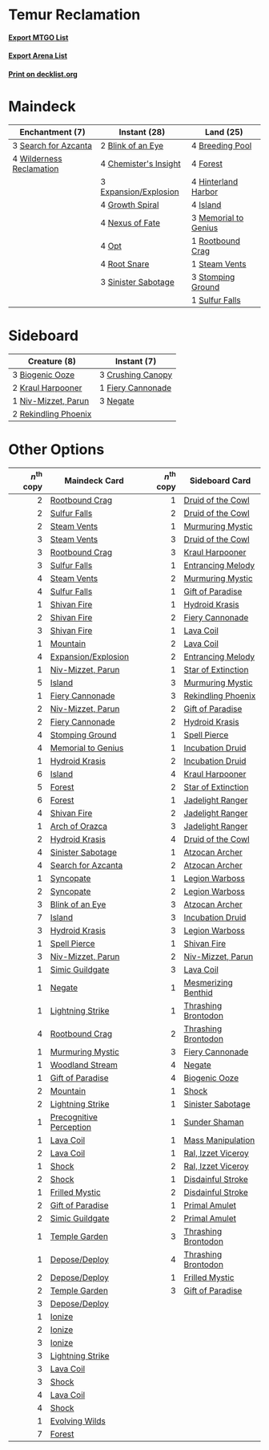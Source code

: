 # Temur Reclamation

#### [Export MTGO List](../collection/Temur%20Reclamation/Temur%20Reclamation.txt)
#### [Export Arena List](../collection/Temur%20Reclamation/Temur%20Reclamation_arena.txt)
#### [Print on decklist.org](http://decklist.org/?deckmain=2%09Blink%20of%20an%20Eye%0A4%09Breeding%20Pool%0A4%09Chemister's%20Insight%0A3%09Expansion/Explosion%0A4%09Forest%0A4%09Growth%20Spiral%0A4%09Hinterland%20Harbor%0A4%09Island%0A3%09Memorial%20to%20Genius%0A4%09Nexus%20of%20Fate%0A4%09Opt%0A4%09Root%20Snare%0A1%09Rootbound%20Crag%0A3%09Search%20for%20Azcanta%0A3%09Sinister%20Sabotage%0A1%09Steam%20Vents%0A3%09Stomping%20Ground%0A1%09Sulfur%20Falls%0A4%09Wilderness%20Reclamation&deckside=3%09Biogenic%20Ooze%0A3%09Crushing%20Canopy%0A1%09Fiery%20Cannonade%0A2%09Kraul%20Harpooner%0A3%09Negate%0A1%09Niv-Mizzet,%20Parun%0A2%09Rekindling%20Phoenix)
# Maindeck

|                                          Enchantment (7)                                          |                                          Instant (28)                                          |                                           Land (25)                                           |
|---------------------------------------------------------------------------------------------------|------------------------------------------------------------------------------------------------|-----------------------------------------------------------------------------------------------|
|3 [Search for Azcanta](http://gatherer.wizards.com/Pages/Card/Details.aspx?multiverseid=435226)    |2 [Blink of an Eye](http://gatherer.wizards.com/Pages/Card/Details.aspx?multiverseid=442934)    |4 [Breeding Pool](http://gatherer.wizards.com/Pages/Card/Details.aspx?multiverseid=97088)      |
|4 [Wilderness Reclamation](http://gatherer.wizards.com/Pages/Card/Details.aspx?multiverseid=457293)|4 [Chemister's Insight](http://gatherer.wizards.com/Pages/Card/Details.aspx?multiverseid=452782)|4 [Forest](http://gatherer.wizards.com/Pages/Card/Details.aspx?multiverseid=439860)            |
|                                                                                                   |3 [Expansion/Explosion](http://gatherer.wizards.com/Pages/Card/Details.aspx?multiverseid=452974)|4 [Hinterland Harbor](http://gatherer.wizards.com/Pages/Card/Details.aspx?multiverseid=443128) |
|                                                                                                   |4 [Growth Spiral](http://gatherer.wizards.com/Pages/Card/Details.aspx?multiverseid=457322)      |4 [Island](http://gatherer.wizards.com/Pages/Card/Details.aspx?multiverseid=439857)            |
|                                                                                                   |4 [Nexus of Fate](http://gatherer.wizards.com/Pages/Card/Details.aspx?multiverseid=450253)      |3 [Memorial to Genius](http://gatherer.wizards.com/Pages/Card/Details.aspx?multiverseid=443131)|
|                                                                                                   |4 [Opt](http://gatherer.wizards.com/Pages/Card/Details.aspx?multiverseid=442948)                |1 [Rootbound Crag](http://gatherer.wizards.com/Pages/Card/Details.aspx?multiverseid=420934)    |
|                                                                                                   |4 [Root Snare](http://gatherer.wizards.com/Pages/Card/Details.aspx?multiverseid=447335)         |1 [Steam Vents](http://gatherer.wizards.com/Pages/Card/Details.aspx?multiverseid=405109)       |
|                                                                                                   |3 [Sinister Sabotage](http://gatherer.wizards.com/Pages/Card/Details.aspx?multiverseid=452804)  |3 [Stomping Ground](http://gatherer.wizards.com/Pages/Card/Details.aspx?multiverseid=405110)   |
|                                                                                                   |                                                                                                |1 [Sulfur Falls](http://gatherer.wizards.com/Pages/Card/Details.aspx?multiverseid=443135)      |


# Sideboard

|                                         Creature (8)                                          |                                        Instant (7)                                         |
|-----------------------------------------------------------------------------------------------|--------------------------------------------------------------------------------------------|
|3 [Biogenic Ooze](http://gatherer.wizards.com/Pages/Card/Details.aspx?multiverseid=457266)     |3 [Crushing Canopy](http://gatherer.wizards.com/Pages/Card/Details.aspx?multiverseid=452876)|
|2 [Kraul Harpooner](http://gatherer.wizards.com/Pages/Card/Details.aspx?multiverseid=452886)   |1 [Fiery Cannonade](http://gatherer.wizards.com/Pages/Card/Details.aspx?multiverseid=435297)|
|1 [Niv-Mizzet, Parun](http://gatherer.wizards.com/Pages/Card/Details.aspx?multiverseid=452942) |3 [Negate](http://gatherer.wizards.com/Pages/Card/Details.aspx?multiverseid=423707)         |
|2 [Rekindling Phoenix](http://gatherer.wizards.com/Pages/Card/Details.aspx?multiverseid=439768)|                                                                                            |


# Other Options

|*n*<sup>th</sup> copy|                                          Maindeck Card                                           |*n*<sup>th</sup> copy|                                        Sideboard Card                                        |
|--------------------:|--------------------------------------------------------------------------------------------------|--------------------:|----------------------------------------------------------------------------------------------|
|                    2|[Rootbound Crag](http://gatherer.wizards.com/Pages/Card/Details.aspx?multiverseid=420934)         |                    1|[Druid of the Cowl](http://gatherer.wizards.com/Pages/Card/Details.aspx?multiverseid=423773)  |
|                    2|[Sulfur Falls](http://gatherer.wizards.com/Pages/Card/Details.aspx?multiverseid=443135)           |                    2|[Druid of the Cowl](http://gatherer.wizards.com/Pages/Card/Details.aspx?multiverseid=423773)  |
|                    2|[Steam Vents](http://gatherer.wizards.com/Pages/Card/Details.aspx?multiverseid=405109)            |                    1|[Murmuring Mystic](http://gatherer.wizards.com/Pages/Card/Details.aspx?multiverseid=452795)   |
|                    3|[Steam Vents](http://gatherer.wizards.com/Pages/Card/Details.aspx?multiverseid=405109)            |                    3|[Druid of the Cowl](http://gatherer.wizards.com/Pages/Card/Details.aspx?multiverseid=423773)  |
|                    3|[Rootbound Crag](http://gatherer.wizards.com/Pages/Card/Details.aspx?multiverseid=420934)         |                    3|[Kraul Harpooner](http://gatherer.wizards.com/Pages/Card/Details.aspx?multiverseid=452886)    |
|                    3|[Sulfur Falls](http://gatherer.wizards.com/Pages/Card/Details.aspx?multiverseid=443135)           |                    1|[Entrancing Melody](http://gatherer.wizards.com/Pages/Card/Details.aspx?multiverseid=435207)  |
|                    4|[Steam Vents](http://gatherer.wizards.com/Pages/Card/Details.aspx?multiverseid=405109)            |                    2|[Murmuring Mystic](http://gatherer.wizards.com/Pages/Card/Details.aspx?multiverseid=452795)   |
|                    4|[Sulfur Falls](http://gatherer.wizards.com/Pages/Card/Details.aspx?multiverseid=443135)           |                    1|[Gift of Paradise](http://gatherer.wizards.com/Pages/Card/Details.aspx?multiverseid=426869)   |
|                    1|[Shivan Fire](http://gatherer.wizards.com/Pages/Card/Details.aspx?multiverseid=443030)            |                    1|[Hydroid Krasis](http://gatherer.wizards.com/Pages/Card/Details.aspx?multiverseid=457327)     |
|                    2|[Shivan Fire](http://gatherer.wizards.com/Pages/Card/Details.aspx?multiverseid=443030)            |                    2|[Fiery Cannonade](http://gatherer.wizards.com/Pages/Card/Details.aspx?multiverseid=435297)    |
|                    3|[Shivan Fire](http://gatherer.wizards.com/Pages/Card/Details.aspx?multiverseid=443030)            |                    1|[Lava Coil](http://gatherer.wizards.com/Pages/Card/Details.aspx?multiverseid=452858)          |
|                    1|[Mountain](http://gatherer.wizards.com/Pages/Card/Details.aspx?multiverseid=439859)               |                    2|[Lava Coil](http://gatherer.wizards.com/Pages/Card/Details.aspx?multiverseid=452858)          |
|                    4|[Expansion/Explosion](http://gatherer.wizards.com/Pages/Card/Details.aspx?multiverseid=452974)    |                    2|[Entrancing Melody](http://gatherer.wizards.com/Pages/Card/Details.aspx?multiverseid=435207)  |
|                    1|[Niv-Mizzet, Parun](http://gatherer.wizards.com/Pages/Card/Details.aspx?multiverseid=452942)      |                    1|[Star of Extinction](http://gatherer.wizards.com/Pages/Card/Details.aspx?multiverseid=435315) |
|                    5|[Island](http://gatherer.wizards.com/Pages/Card/Details.aspx?multiverseid=439857)                 |                    3|[Murmuring Mystic](http://gatherer.wizards.com/Pages/Card/Details.aspx?multiverseid=452795)   |
|                    1|[Fiery Cannonade](http://gatherer.wizards.com/Pages/Card/Details.aspx?multiverseid=435297)        |                    3|[Rekindling Phoenix](http://gatherer.wizards.com/Pages/Card/Details.aspx?multiverseid=439768) |
|                    2|[Niv-Mizzet, Parun](http://gatherer.wizards.com/Pages/Card/Details.aspx?multiverseid=452942)      |                    2|[Gift of Paradise](http://gatherer.wizards.com/Pages/Card/Details.aspx?multiverseid=426869)   |
|                    2|[Fiery Cannonade](http://gatherer.wizards.com/Pages/Card/Details.aspx?multiverseid=435297)        |                    2|[Hydroid Krasis](http://gatherer.wizards.com/Pages/Card/Details.aspx?multiverseid=457327)     |
|                    4|[Stomping Ground](http://gatherer.wizards.com/Pages/Card/Details.aspx?multiverseid=405110)        |                    1|[Spell Pierce](http://gatherer.wizards.com/Pages/Card/Details.aspx?multiverseid=425876)       |
|                    4|[Memorial to Genius](http://gatherer.wizards.com/Pages/Card/Details.aspx?multiverseid=443131)     |                    1|[Incubation Druid](http://gatherer.wizards.com/Pages/Card/Details.aspx?multiverseid=457275)   |
|                    1|[Hydroid Krasis](http://gatherer.wizards.com/Pages/Card/Details.aspx?multiverseid=457327)         |                    2|[Incubation Druid](http://gatherer.wizards.com/Pages/Card/Details.aspx?multiverseid=457275)   |
|                    6|[Island](http://gatherer.wizards.com/Pages/Card/Details.aspx?multiverseid=439857)                 |                    4|[Kraul Harpooner](http://gatherer.wizards.com/Pages/Card/Details.aspx?multiverseid=452886)    |
|                    5|[Forest](http://gatherer.wizards.com/Pages/Card/Details.aspx?multiverseid=439860)                 |                    2|[Star of Extinction](http://gatherer.wizards.com/Pages/Card/Details.aspx?multiverseid=435315) |
|                    6|[Forest](http://gatherer.wizards.com/Pages/Card/Details.aspx?multiverseid=439860)                 |                    1|[Jadelight Ranger](http://gatherer.wizards.com/Pages/Card/Details.aspx?multiverseid=439793)   |
|                    4|[Shivan Fire](http://gatherer.wizards.com/Pages/Card/Details.aspx?multiverseid=443030)            |                    2|[Jadelight Ranger](http://gatherer.wizards.com/Pages/Card/Details.aspx?multiverseid=439793)   |
|                    1|[Arch of Orazca](http://gatherer.wizards.com/Pages/Card/Details.aspx?multiverseid=439849)         |                    3|[Jadelight Ranger](http://gatherer.wizards.com/Pages/Card/Details.aspx?multiverseid=439793)   |
|                    2|[Hydroid Krasis](http://gatherer.wizards.com/Pages/Card/Details.aspx?multiverseid=457327)         |                    4|[Druid of the Cowl](http://gatherer.wizards.com/Pages/Card/Details.aspx?multiverseid=423773)  |
|                    4|[Sinister Sabotage](http://gatherer.wizards.com/Pages/Card/Details.aspx?multiverseid=452804)      |                    1|[Atzocan Archer](http://gatherer.wizards.com/Pages/Card/Details.aspx?multiverseid=435331)     |
|                    4|[Search for Azcanta](http://gatherer.wizards.com/Pages/Card/Details.aspx?multiverseid=435226)     |                    2|[Atzocan Archer](http://gatherer.wizards.com/Pages/Card/Details.aspx?multiverseid=435331)     |
|                    1|[Syncopate](http://gatherer.wizards.com/Pages/Card/Details.aspx?multiverseid=442955)              |                    1|[Legion Warboss](http://gatherer.wizards.com/Pages/Card/Details.aspx?multiverseid=452859)     |
|                    2|[Syncopate](http://gatherer.wizards.com/Pages/Card/Details.aspx?multiverseid=442955)              |                    2|[Legion Warboss](http://gatherer.wizards.com/Pages/Card/Details.aspx?multiverseid=452859)     |
|                    3|[Blink of an Eye](http://gatherer.wizards.com/Pages/Card/Details.aspx?multiverseid=442934)        |                    3|[Atzocan Archer](http://gatherer.wizards.com/Pages/Card/Details.aspx?multiverseid=435331)     |
|                    7|[Island](http://gatherer.wizards.com/Pages/Card/Details.aspx?multiverseid=439857)                 |                    3|[Incubation Druid](http://gatherer.wizards.com/Pages/Card/Details.aspx?multiverseid=457275)   |
|                    3|[Hydroid Krasis](http://gatherer.wizards.com/Pages/Card/Details.aspx?multiverseid=457327)         |                    3|[Legion Warboss](http://gatherer.wizards.com/Pages/Card/Details.aspx?multiverseid=452859)     |
|                    1|[Spell Pierce](http://gatherer.wizards.com/Pages/Card/Details.aspx?multiverseid=425876)           |                    1|[Shivan Fire](http://gatherer.wizards.com/Pages/Card/Details.aspx?multiverseid=443030)        |
|                    3|[Niv-Mizzet, Parun](http://gatherer.wizards.com/Pages/Card/Details.aspx?multiverseid=452942)      |                    2|[Niv-Mizzet, Parun](http://gatherer.wizards.com/Pages/Card/Details.aspx?multiverseid=452942)  |
|                    1|[Simic Guildgate](http://gatherer.wizards.com/Pages/Card/Details.aspx?multiverseid=376500)        |                    3|[Lava Coil](http://gatherer.wizards.com/Pages/Card/Details.aspx?multiverseid=452858)          |
|                    1|[Negate](http://gatherer.wizards.com/Pages/Card/Details.aspx?multiverseid=423707)                 |                    1|[Mesmerizing Benthid](http://gatherer.wizards.com/Pages/Card/Details.aspx?multiverseid=457187)|
|                    1|[Lightning Strike](http://gatherer.wizards.com/Pages/Card/Details.aspx?multiverseid=383299)       |                    1|[Thrashing Brontodon](http://gatherer.wizards.com/Pages/Card/Details.aspx?multiverseid=456570)|
|                    4|[Rootbound Crag](http://gatherer.wizards.com/Pages/Card/Details.aspx?multiverseid=420934)         |                    2|[Thrashing Brontodon](http://gatherer.wizards.com/Pages/Card/Details.aspx?multiverseid=456570)|
|                    1|[Murmuring Mystic](http://gatherer.wizards.com/Pages/Card/Details.aspx?multiverseid=452795)       |                    3|[Fiery Cannonade](http://gatherer.wizards.com/Pages/Card/Details.aspx?multiverseid=435297)    |
|                    1|[Woodland Stream](http://gatherer.wizards.com/Pages/Card/Details.aspx?multiverseid=429679)        |                    4|[Negate](http://gatherer.wizards.com/Pages/Card/Details.aspx?multiverseid=423707)             |
|                    1|[Gift of Paradise](http://gatherer.wizards.com/Pages/Card/Details.aspx?multiverseid=426869)       |                    4|[Biogenic Ooze](http://gatherer.wizards.com/Pages/Card/Details.aspx?multiverseid=457266)      |
|                    2|[Mountain](http://gatherer.wizards.com/Pages/Card/Details.aspx?multiverseid=439859)               |                    1|[Shock](http://gatherer.wizards.com/Pages/Card/Details.aspx?multiverseid=129732)              |
|                    2|[Lightning Strike](http://gatherer.wizards.com/Pages/Card/Details.aspx?multiverseid=383299)       |                    1|[Sinister Sabotage](http://gatherer.wizards.com/Pages/Card/Details.aspx?multiverseid=452804)  |
|                    1|[Precognitive Perception](http://gatherer.wizards.com/Pages/Card/Details.aspx?multiverseid=457189)|                    1|[Sunder Shaman](http://gatherer.wizards.com/Pages/Card/Details.aspx?multiverseid=457354)      |
|                    1|[Lava Coil](http://gatherer.wizards.com/Pages/Card/Details.aspx?multiverseid=452858)              |                    1|[Mass Manipulation](http://gatherer.wizards.com/Pages/Card/Details.aspx?multiverseid=457186)  |
|                    2|[Lava Coil](http://gatherer.wizards.com/Pages/Card/Details.aspx?multiverseid=452858)              |                    1|[Ral, Izzet Viceroy](http://gatherer.wizards.com/Pages/Card/Details.aspx?multiverseid=452945) |
|                    1|[Shock](http://gatherer.wizards.com/Pages/Card/Details.aspx?multiverseid=129732)                  |                    2|[Ral, Izzet Viceroy](http://gatherer.wizards.com/Pages/Card/Details.aspx?multiverseid=452945) |
|                    2|[Shock](http://gatherer.wizards.com/Pages/Card/Details.aspx?multiverseid=129732)                  |                    1|[Disdainful Stroke](http://gatherer.wizards.com/Pages/Card/Details.aspx?multiverseid=420705)  |
|                    1|[Frilled Mystic](http://gatherer.wizards.com/Pages/Card/Details.aspx?multiverseid=457318)         |                    2|[Disdainful Stroke](http://gatherer.wizards.com/Pages/Card/Details.aspx?multiverseid=420705)  |
|                    2|[Gift of Paradise](http://gatherer.wizards.com/Pages/Card/Details.aspx?multiverseid=426869)       |                    1|[Primal Amulet](http://gatherer.wizards.com/Pages/Card/Details.aspx?multiverseid=435401)      |
|                    2|[Simic Guildgate](http://gatherer.wizards.com/Pages/Card/Details.aspx?multiverseid=376500)        |                    2|[Primal Amulet](http://gatherer.wizards.com/Pages/Card/Details.aspx?multiverseid=435401)      |
|                    1|[Temple Garden](http://gatherer.wizards.com/Pages/Card/Details.aspx?multiverseid=405112)          |                    3|[Thrashing Brontodon](http://gatherer.wizards.com/Pages/Card/Details.aspx?multiverseid=456570)|
|                    1|[Depose/Deploy](http://gatherer.wizards.com/Pages/Card/Details.aspx?multiverseid=457369)          |                    4|[Thrashing Brontodon](http://gatherer.wizards.com/Pages/Card/Details.aspx?multiverseid=456570)|
|                    2|[Depose/Deploy](http://gatherer.wizards.com/Pages/Card/Details.aspx?multiverseid=457369)          |                    1|[Frilled Mystic](http://gatherer.wizards.com/Pages/Card/Details.aspx?multiverseid=457318)     |
|                    2|[Temple Garden](http://gatherer.wizards.com/Pages/Card/Details.aspx?multiverseid=405112)          |                    3|[Gift of Paradise](http://gatherer.wizards.com/Pages/Card/Details.aspx?multiverseid=426869)   |
|                    3|[Depose/Deploy](http://gatherer.wizards.com/Pages/Card/Details.aspx?multiverseid=457369)          |                     |                                                                                              |
|                    1|[Ionize](http://gatherer.wizards.com/Pages/Card/Details.aspx?multiverseid=452929)                 |                     |                                                                                              |
|                    2|[Ionize](http://gatherer.wizards.com/Pages/Card/Details.aspx?multiverseid=452929)                 |                     |                                                                                              |
|                    3|[Ionize](http://gatherer.wizards.com/Pages/Card/Details.aspx?multiverseid=452929)                 |                     |                                                                                              |
|                    3|[Lightning Strike](http://gatherer.wizards.com/Pages/Card/Details.aspx?multiverseid=383299)       |                     |                                                                                              |
|                    3|[Lava Coil](http://gatherer.wizards.com/Pages/Card/Details.aspx?multiverseid=452858)              |                     |                                                                                              |
|                    3|[Shock](http://gatherer.wizards.com/Pages/Card/Details.aspx?multiverseid=129732)                  |                     |                                                                                              |
|                    4|[Lava Coil](http://gatherer.wizards.com/Pages/Card/Details.aspx?multiverseid=452858)              |                     |                                                                                              |
|                    4|[Shock](http://gatherer.wizards.com/Pages/Card/Details.aspx?multiverseid=129732)                  |                     |                                                                                              |
|                    1|[Evolving Wilds](http://gatherer.wizards.com/Pages/Card/Details.aspx?multiverseid=426944)         |                     |                                                                                              |
|                    7|[Forest](http://gatherer.wizards.com/Pages/Card/Details.aspx?multiverseid=439860)                 |                     |                                                                                              |

